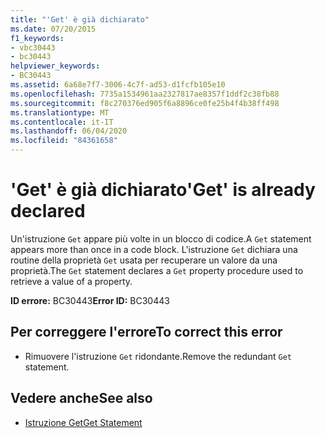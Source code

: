 ```yaml
---
title: "'Get' è già dichiarato"
ms.date: 07/20/2015
f1_keywords:
- vbc30443
- bc30443
helpviewer_keywords:
- BC30443
ms.assetid: 6a68e7f7-3006-4c7f-ad53-d1fcfb105e10
ms.openlocfilehash: 7735a1534961aa2327817ae8357f1ddf2c38fb88
ms.sourcegitcommit: f8c270376ed905f6a8896ce0fe25b4f4b38ff498
ms.translationtype: MT
ms.contentlocale: it-IT
ms.lasthandoff: 06/04/2020
ms.locfileid: "84361658"
---
```

# <a name="get-is-already-declared"></a><span data-ttu-id="97c3f-102">'Get' è già dichiarato</span><span class="sxs-lookup"><span data-stu-id="97c3f-102">'Get' is already declared</span></span>
<span data-ttu-id="97c3f-103">Un'istruzione `Get` appare più volte in un blocco di codice.</span><span class="sxs-lookup"><span data-stu-id="97c3f-103">A `Get` statement appears more than once in a code block.</span></span> <span data-ttu-id="97c3f-104">L'istruzione `Get` dichiara una routine della proprietà `Get` usata per recuperare un valore da una proprietà.</span><span class="sxs-lookup"><span data-stu-id="97c3f-104">The `Get` statement declares a `Get` property procedure used to retrieve a value of a property.</span></span>  
  
 <span data-ttu-id="97c3f-105">**ID errore:** BC30443</span><span class="sxs-lookup"><span data-stu-id="97c3f-105">**Error ID:** BC30443</span></span>  
  
## <a name="to-correct-this-error"></a><span data-ttu-id="97c3f-106">Per correggere l'errore</span><span class="sxs-lookup"><span data-stu-id="97c3f-106">To correct this error</span></span>  
  
- <span data-ttu-id="97c3f-107">Rimuovere l'istruzione `Get` ridondante.</span><span class="sxs-lookup"><span data-stu-id="97c3f-107">Remove the redundant `Get` statement.</span></span>  
  
## <a name="see-also"></a><span data-ttu-id="97c3f-108">Vedere anche</span><span class="sxs-lookup"><span data-stu-id="97c3f-108">See also</span></span>

- [<span data-ttu-id="97c3f-109">Istruzione Get</span><span class="sxs-lookup"><span data-stu-id="97c3f-109">Get Statement</span></span>](../language-reference/statements/get-statement.md)
